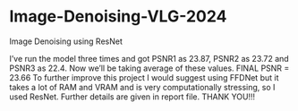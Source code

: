 # Image-Denoising-VLG-2024
Image Denoising using ResNet

I’ve run the model three times and got PSNR1 as 23.87, PSNR2 as 23.72 and 
PSNR3 as 22.4. Now we’ll be taking average of these values. 
FINAL PSNR = 23.66 
To further improve this project I would suggest using FFDNet but it takes a lot 
of RAM and VRAM and is very computationally stressing, so I used ResNet. 
Further details are given in report file.
THANK YOU!!!

